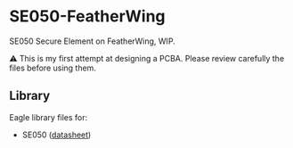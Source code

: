 # SE050-FeatherWing

SE050 Secure Element on FeatherWing, WIP.

⚠️ This is my first attempt at designing a PCBA. Please review carefully the files before using them.

## Library

Eagle library files for:

* SE050 ([datasheet](https://www.nxp.com/docs/en/data-sheet/SE050-DATASHEET.pdf))

